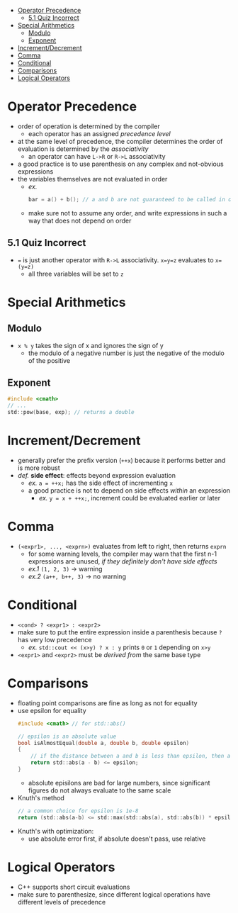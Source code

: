 - [Operator Precedence](#operator-precedence)
  - [5.1 Quiz Incorrect](#51-quiz-incorrect)
- [Special Arithmetics](#special-arithmetics)
  - [Modulo](#modulo)
  - [Exponent](#exponent)
- [Increment/Decrement](#incrementdecrement)
- [Comma](#comma)
- [Conditional](#conditional)
- [Comparisons](#comparisons)
- [Logical Operators](#logical-operators)

# Operator Precedence
- order of operation is determined by the compiler
  - each operator has an assigned *precedence level*
- at the same level of precedence, the compiler determines the order of evaluation is determined by the *associativity*
  - an operator can have ```L->R``` or ```R->L``` associativity
- a good practice is to use parenthesis on any complex and not-obvious expressions
- the variables themselves are not evaluated in order
  - *ex.*
    ```c
    bar = a() + b(); // a and b are not guaranteed to be called in order
    ```
  - make sure not to assume any order, and write expressions in such a way that does not depend on order
## 5.1 Quiz Incorrect
- ```=``` is just another operator with ```R->L``` associativity. ```x=y=z``` evaluates to ```x=(y=z)```
  - all three variables will be set to ``z``

# Special Arithmetics
## Modulo
- ```x % y``` takes the sign of x and ignores the sign of y
  - the modulo of a negative number is just the negative of the modulo of the positive
## Exponent
```c
#include <cmath>
// ...
std::pow(base, exp); // returns a double
```

# Increment/Decrement
- generally prefer the prefix version (```++x```) because it performs better and is more robust
- *def.* **side effect**: effects beyond expression evaluation
  - *ex.* ```a = ++x;``` has the side effect of incrementing ```x```
  - a good practice is not to depend on side effects *within* an expression
    - *ex.* ```y = x + ++x;```, increment could be evaluated earlier or later

# Comma
- ```(<expr1>, ..., <exprn>)``` evaluates from left to right, then returns ```exprn```
  - for some warning levels, the compiler may warn that the first n-1 expressions are unused, *if they definitely don't have side effects*
  - *ex.1* ```(1, 2, 3)``` $\to$ warning
  - *ex.2* ```(a++, b++, 3)``` $\to$ no warning

# Conditional
- ``` <cond> ? <expr1> : <expr2> ```
- make sure to put the entire expression inside a parenthesis because ```?``` has very low precedence
  - *ex.* ```std::cout << (x>y) ? x : y``` prints ```0``` or ```1``` depending on ```x>y```
- ```<expr1>``` and ```<expr2>``` must be *derived from* the same base type

# Comparisons
- floating point comparisons are fine as long as not for equality
- use epsilon for equality
    ```c
    #include <cmath> // for std::abs()

    // epsilon is an absolute value
    bool isAlmostEqual(double a, double b, double epsilon)
    {
        // if the distance between a and b is less than epsilon, then a and b are "close enough"
        return std::abs(a - b) <= epsilon;
    }
    ```
  - absolute episilons are bad for large numbers, since significant figures do not always evaluate to the same scale
- Knuth's method
    ```c
    // a common choice for epsilon is 1e-8
    return (std::abs(a-b) <= std::max(std::abs(a), std::abs(b)) * epsilon);
    ```
- Knuth's with optimization:
    - use absolute error first, if absolute doesn't pass, use relative

# Logical Operators
- C++ supports short circuit evaluations
- make sure to parenthesize, since different logical operations have different levels of precedence
